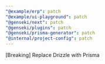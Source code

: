 ```yaml
---
"@example/erp": patch
"@example/ui-playground": patch
"@genseki/next": patch
"@genseki/plugins": patch
"@genseki/prisma-generator": patch
"@internal/project-config": patch
---
```


[Breaking] Replace Drizzle with Prisma
